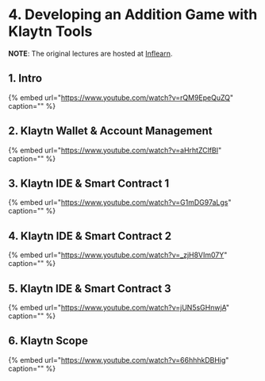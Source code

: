 # 4. Developing an Addition Game with Klaytn Tools <a id="4-developing-an-addition-game-with-klaytn-tools"></a>

**NOTE**: The original lectures are hosted at [Inflearn](https://www.inflearn.com/course/%ED%81%B4%EB%A0%88%EC%9D%B4%ED%8A%BC).

## 1. Intro <a id="1-intro"></a>

{% embed url="https://www.youtube.com/watch?v=rQM9EpeQuZQ" caption="" %}

## 2. Klaytn Wallet & Account Management <a id="2-klaytn-wallet-account-management"></a>

{% embed url="https://www.youtube.com/watch?v=aHrhtZClfBI" caption="" %}

## 3. Klaytn IDE & Smart Contract 1 <a id="3-klaytn-ide-smart-contract-1"></a>

{% embed url="https://www.youtube.com/watch?v=G1mDG97aLgs" caption="" %}

## 4. Klaytn IDE & Smart Contract 2 <a id="4-klaytn-ide-smart-contract-2"></a>

{% embed url="https://www.youtube.com/watch?v=_zjH8VIm07Y" caption="" %}

## 5. Klaytn IDE & Smart Contract 3 <a id="5-klaytn-ide-smart-contract-3"></a>

{% embed url="https://www.youtube.com/watch?v=jUN5sGHnwjA" caption="" %}

## 6. Klaytn Scope <a id="6-klaytn-scope"></a>

{% embed url="https://www.youtube.com/watch?v=66hhhkDBHig" caption="" %}

